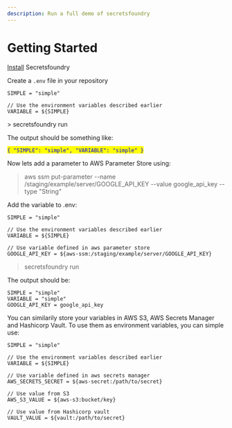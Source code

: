 ```yaml
---
description: Run a full demo of secretsfoundry
---
```


# Getting Started

[Install](getting-started.md) Secretsfoundry

Create a `.env` file in your repository

```
SIMPLE = "simple"

// Use the environment variables described earlier
VARIABLE = ${SIMPLE}
```

&#x20;\> secretsfoundry run

The output should be something like:

<mark style="color:blue;">`{ "SIMPLE": "simple", "VARIABLE": "simple" }`</mark>

Now lets add a parameter to AWS Parameter Store using:

> aws ssm put-parameter --name /staging/example/server/GOOGLE\_API\_KEY --value google\_api\_key --type "String"

Add the variable to .env:

```
SIMPLE = "simple"

// Use the environment variables described earlier
VARIABLE = ${SIMPLE}

// Use variable defined in aws parameter store
GOOGLE_API_KEY = ${aws-ssm:/staging/example/server/GOOGLE_API_KEY}
```

> secretsfoundry run

The output should be:

```
SIMPLE = "simple"
VARIABLE = "simple"
GOOGLE_API_KEY = google_api_key
```

You can similarily store your variables in AWS S3, AWS Secrets Manager and Hashicorp Vault. To use them as environment variables, you can simple use:

```
SIMPLE = "simple"

// Use the environment variables described earlier
VARIABLE = ${SIMPLE}

// Use variable defined in aws secrets manager
AWS_SECRETS_SECRET = ${aws-secret:/path/to/secret}

// Use value from S3
AWS_S3_VALUE = ${aws-s3:bucket/key}

// Use value from Hashicorp vault
VAULT_VALUE = ${vault:/path/to/secret}
```
